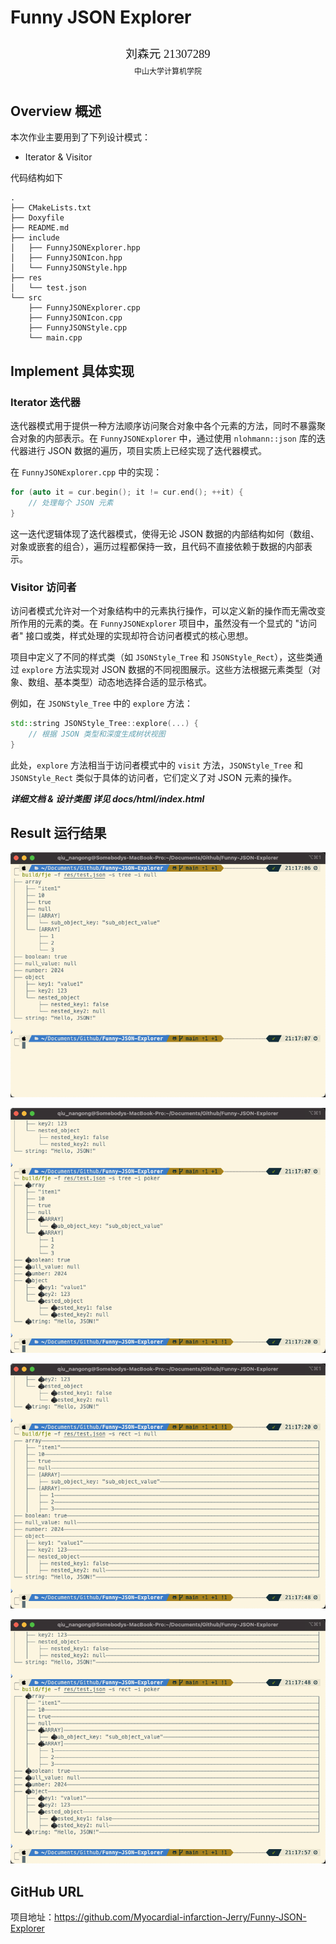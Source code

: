 # Funny JSON Explorer

<center><div style='height:2mm;'></div><div style="font-family:华文楷体;font-size:14pt;">刘森元 21307289</div></center>
<center><span style="font-family:华文楷体;font-size:9pt;line-height:9mm">中山大学计算机学院</span>
</center>

## Overview 概述

本次作业主要用到了下列设计模式：

- Iterator & Visitor

代码结构如下

```
.
├── CMakeLists.txt
├── Doxyfile
├── README.md
├── include
│   ├── FunnyJSONExplorer.hpp
│   ├── FunnyJSONIcon.hpp
│   └── FunnyJSONStyle.hpp
├── res
│   └── test.json
└── src
    ├── FunnyJSONExplorer.cpp
    ├── FunnyJSONIcon.cpp
    ├── FunnyJSONStyle.cpp
    └── main.cpp
```

## Implement 具体实现

### Iterator 迭代器

迭代器模式用于提供一种方法顺序访问聚合对象中各个元素的方法，同时不暴露聚合对象的内部表示。在 `FunnyJSONExplorer` 中，通过使用 `nlohmann::json` 库的迭代器进行 JSON 数据的遍历，项目实质上已经实现了迭代器模式。

在 `FunnyJSONExplorer.cpp` 中的实现：

```cpp
for (auto it = cur.begin(); it != cur.end(); ++it) {
    // 处理每个 JSON 元素
}
```

这一迭代逻辑体现了迭代器模式，使得无论 JSON 数据的内部结构如何（数组、对象或嵌套的组合），遍历过程都保持一致，且代码不直接依赖于数据的内部表示。

### Visitor 访问者

访问者模式允许对一个对象结构中的元素执行操作，可以定义新的操作而无需改变所作用的元素的类。在 `FunnyJSONExplorer` 项目中，虽然没有一个显式的 "访问者" 接口或类，样式处理的实现却符合访问者模式的核心思想。

项目中定义了不同的样式类（如 `JSONStyle_Tree` 和 `JSONStyle_Rect`），这些类通过 `explore` 方法实现对 JSON 数据的不同视图展示。这些方法根据元素类型（对象、数组、基本类型）动态地选择合适的显示格式。

例如，在 `JSONStyle_Tree` 中的 `explore` 方法：

```cpp
std::string JSONStyle_Tree::explore(...) {
    // 根据 JSON 类型和深度生成树状视图
}
```

此处，`explore` 方法相当于访问者模式中的 `visit` 方法，`JSONStyle_Tree` 和 `JSONStyle_Rect` 类似于具体的访问者，它们定义了对 JSON 元素的操作。

***详细文档 & 设计类图 详见 docs/html/index.html***

## Result 运行结果

![image-20240612211711834](./pics/image-20240612211711834.png)

![image-20240612211724773](./pics/image-20240612211724773.png)

![image-20240612211752864](./pics/image-20240612211752864.png)

![image-20240612211801577](./pics/image-20240612211801577.png)

## GitHub URL

项目地址：https://github.com/Myocardial-infarction-Jerry/Funny-JSON-Explorer

